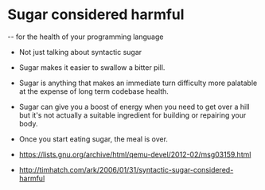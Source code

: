 # Sugar considered harmful

-- for the health of your programming language

* Not just talking about syntactic sugar

* Sugar makes it easier to swallow a bitter pill.

* Sugar is anything that makes an immediate turn difficulty more
  palatable at the expense of long term codebase health.

* Sugar can give you a boost of energy when you need to get over a
  hill but it's not actually a suitable ingredient for building or
  repairing your body.

* Once you start eating sugar, the meal is over.

* <https://lists.gnu.org/archive/html/qemu-devel/2012-02/msg03159.html>

* <http://timhatch.com/ark/2006/01/31/syntactic-sugar-considered-harmful>
